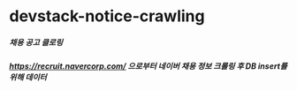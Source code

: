 # devstack-notice-crawling

##### 채용 공고 클로링
##### https://recruit.navercorp.com/ 으로부터 네이버 채용 정보 크롤링 후 DB insert를 위해 데이터 
